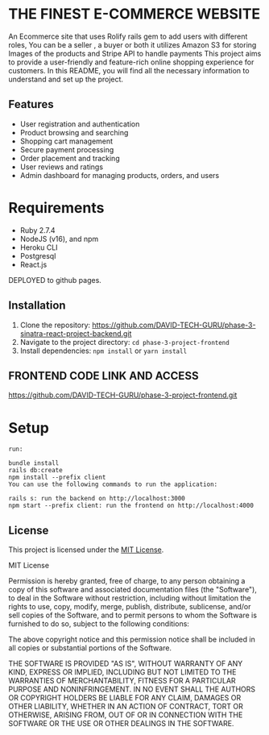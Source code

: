 # THE FINEST E-COMMERCE WEBSITE

An Ecommerce site that uses Rolify rails gem to add users with different roles, You can be a seller , a buyer or both
it utilizes Amazon S3 for storing Images of the products and Stripe API to handle payments
This project aims to provide a user-friendly and feature-rich online shopping experience for customers. In this README, you will find all the necessary information to understand and set up the project.

## Features
- User registration and authentication
- Product browsing and searching
- Shopping cart management
- Secure payment processing
- Order placement and tracking
- User reviews and ratings
- Admin dashboard for managing products, orders, and users


# Requirements

- Ruby 2.7.4
- NodeJS (v16), and npm
- Heroku CLI
- Postgresql
- React.js
 
DEPLOYED to github pages.

## Installation
1. Clone the repository: https://github.com/DAVID-TECH-GURU/phase-3-sinatra-react-project-backend.git
2. Navigate to the project directory: `cd phase-3-project-frontend`
3. Install dependencies: `npm install` or `yarn install`

## FRONTEND CODE LINK AND ACCESS
https://github.com/DAVID-TECH-GURU/phase-3-project-frontend.git

# Setup

```
run:

bundle install
rails db:create
npm install --prefix client
You can use the following commands to run the application:

rails s: run the backend on http://localhost:3000
npm start --prefix client: run the frontend on http://localhost:4000
```

## License
This project is licensed under the [MIT License](LICENSE).

MIT License

Permission is hereby granted, free of charge, to any person obtaining a copy
of this software and associated documentation files (the "Software"), to deal
in the Software without restriction, including without limitation the rights
to use, copy, modify, merge, publish, distribute, sublicense, and/or sell
copies of the Software, and to permit persons to whom the Software is
furnished to do so, subject to the following conditions:

The above copyright notice and this permission notice shall be included in all
copies or substantial portions of the Software.

THE SOFTWARE IS PROVIDED "AS IS", WITHOUT WARRANTY OF ANY KIND, EXPRESS OR
IMPLIED, INCLUDING BUT NOT LIMITED TO THE WARRANTIES OF MERCHANTABILITY,
FITNESS FOR A PARTICULAR PURPOSE AND NONINFRINGEMENT. IN NO EVENT SHALL THE
AUTHORS OR COPYRIGHT HOLDERS BE LIABLE FOR ANY CLAIM, DAMAGES OR OTHER
LIABILITY, WHETHER IN AN ACTION OF CONTRACT, TORT OR OTHERWISE, ARISING FROM,
OUT OF OR IN CONNECTION WITH THE SOFTWARE OR THE USE OR OTHER DEALINGS IN THE
SOFTWARE.
